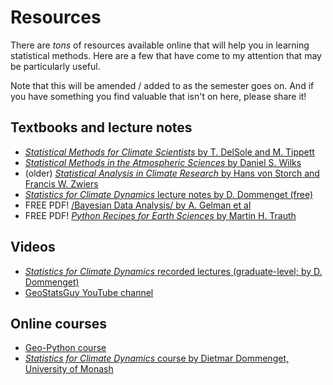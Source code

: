 # Resources

There are *tons* of resources available online that will help you in learning statistical methods.  Here are a few that have come to my attention that may be particularly useful.

Note that this will be amended / added to as the semester goes on.  And if you have something you find valuable that isn't on here, please share it! 

## Textbooks and lecture notes

* [*Statistical Methods for Climate Scientists* by T. DelSole and M. Tippett](https://doi.org/10.1017/9781108659055)
* [*Statistical Methods in the Atmospheric Sciences* by Daniel S. Wilks](https://doi.org/10.1016/C2017-0-03921-6)
* (older) [*Statistical Analysis in Climate Research* by Hans von Storch and Francis W. Zwiers](https://doi.org/10.1017/CBO9780511612336)
* [*Statistics for Climate Dynamics* lecture notes by D. Dommenget (free)](https://users.monash.edu.au/~dietmard/teaching/statistics-for-climate-reserach/dommenget.statistics.lecture.notes.pdf)
* FREE PDF! [/Bayesian Data Analysis/ by A. Gelman et al ](http://www.stat.columbia.edu/~gelman/book/)
* FREE PDF! [*Python Recipes for Earth Sciences* by Martin H. Trauth](https://link.springer.com/book/10.1007/978-3-031-07719-7)

## Videos
* [*Statistics for Climate Dynamics* recorded lectures (graduate-level; by D. Dommenget)](https://users.monash.edu.au/~dietmard/teaching/statistics-for-climate-reserach/lecture-videos/) 
* [GeoStatsGuy YouTube channel](https://www.youtube.com/@GeostatsGuyLectures)


## Online courses
* [Geo-Python course](https://geo-python-site.readthedocs.io/en/latest/index.html)
* [*Statistics for Climate Dynamics* course by Dietmar Dommenget, University of Monash](https://users.monash.edu.au/~dietmard/teaching/statistics-for-climate-reserach/)


